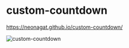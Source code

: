 # custom-countdown

https://neonagat.github.io/custom-countdown/

![custom-countdown](https://user-images.githubusercontent.com/73759315/158582382-1ea8953f-e43b-4dab-9ab1-c74ef63dcfe8.png)

